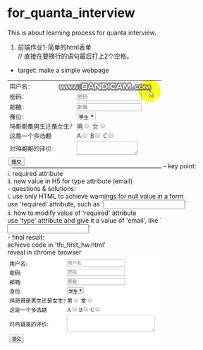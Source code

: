 # for_quanta_interview
This is about learning process for quanta interview.

1. 前端作业1-简单的html表单  
// 直接在要换行的语句最后打上2个空格。  
- target: make a simple webpage  
<img src='https://github.com/dmlseeing/for_quanta_interview/blob/master/image/first_homework.png' width=350px height=200px>   
- key point:  <br>
i. required attribute  <br>
ii. new value in H5 for type attribute (email)  <br>
- questions & solutions:  <br>
i. use only HTML to achieve warnings for null value in a form  <br>
use 'required' attribute, such as `<input type='text' required>`  <br>
ii. how to modify value of 'required' attribute  <br>
use 'type' attribute and give it a value of 'email', like `<input type='required' required>`  <br>
- final result:   <br>
achieve code in 'thi_first_hw.html'  <br>
reveal in chrome browser  <br>
<img src='https://github.com/dmlseeing/for_quanta_interview/blob/master/image/%E9%A1%B5%E9%9D%A2%E6%95%88%E6%9E%9C.png' width=350px height=200px>   <br>
